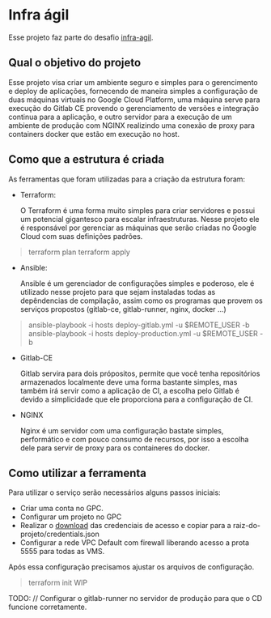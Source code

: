 <!-- vim: wrap -->

# Infra ágil

Esse projeto faz parte do desafio [infra-agil](https://github.com/huberpoa/king-infra).

## Qual o objetivo do projeto

Esse projeto visa criar um ambiente seguro e simples para o gerencimento e deploy de aplicações, fornecendo de maneira simples
a configuração de duas máquinas virtuais no Google Cloud Platform, uma máquina serve para execução do Gitlab CE provendo o gerenciamento de versões
e integração continua para a aplicação, e outro servidor para a execução de um ambiente de produção com NGINX realizindo uma conexão de proxy para containers
docker que estão em execução no host.

## Como que a estrutura é criada

As ferramentas que foram utilizadas para a criação da estrutura foram:

- Terraform:

    O Terraform é uma forma muito simples para criar servidores e possui um potencial gigantesco para escalar infraestruturas. Nesse projeto ele é responsável por gerenciar as máquinas que serão criadas no Google Cloud com suas definições padrões.

> terraform plan
> terraform apply

- Ansible:

    Ansible é um gerenciador de configurações simples e poderoso, ele é utilizado nesse projeto para que sejam instaladas todas as depêndencias de compilação, assim como os programas que provem os serviços propostos (gitlab-ce, gitlab-runner, nginx, docker ...)

> ansible-playbook -i hosts  deploy-gitlab.yml -u $REMOTE\_USER -b
> ansible-playbook -i hosts  deploy-production.yml -u $REMOTE\_USER -b

- Gitlab-CE
    
    Gitlab servira para dois própositos, permite que você tenha repositórios armazenados localmente deve uma forma bastante simples, mas também irá servir como a aplicação de CI, a escolha pelo Gitlab é devido a simplicidade que ele proporciona para a configuração de CI.



- NGINX

    Nginx é um servidor com uma configuração bastate simples, performático e com pouco consumo de recursos, por isso a escolha dele para servir de proxy para os containeres do docker.


## Como utilizar a ferramenta

Para utilizar o serviço serão necessários alguns passos iniciais:

- Criar uma conta no GPC.
- Configurar um projeto no GPC
- Realizar o [download](https://cloud.google.com/genomics/downloading-credentials-for-api-access?hl=pt-br) das credenciais de acesso e copiar para a raiz-do-projeto/credentials.json
- Configurar a rede VPC Default com firewall liberando acesso a prota 5555 para todas as VMS.

Após essa configuração precisamos ajustar os arquivos de configuração.

> terraform init
WIP 


TODO: //
Configurar o gitlab-runner no servidor de produção para que o CD funcione corretamente.





